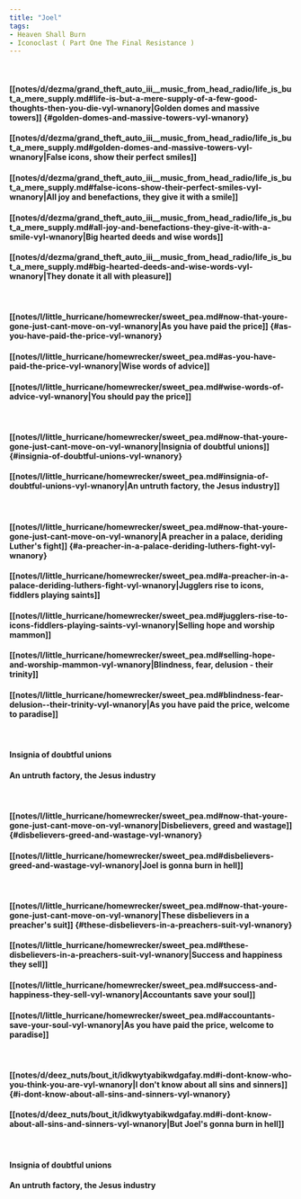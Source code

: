 ```yaml
---
title: "Joel"
tags:
- Heaven Shall Burn
- Iconoclast ( Part One The Final Resistance )
---
```

&nbsp;
#### [[notes/d/dezma/grand_theft_auto_iii__music_from_head_radio/life_is_but_a_mere_supply.md#life-is-but-a-mere-supply-of-a-few-good-thoughts-then-you-die-vyl-wnanory|Golden domes and massive towers]] {#golden-domes-and-massive-towers-vyl-wnanory}
#### [[notes/d/dezma/grand_theft_auto_iii__music_from_head_radio/life_is_but_a_mere_supply.md#golden-domes-and-massive-towers-vyl-wnanory|False icons, show their perfect smiles]]
#### [[notes/d/dezma/grand_theft_auto_iii__music_from_head_radio/life_is_but_a_mere_supply.md#false-icons-show-their-perfect-smiles-vyl-wnanory|All joy and benefactions, they give it with a smile]]
#### [[notes/d/dezma/grand_theft_auto_iii__music_from_head_radio/life_is_but_a_mere_supply.md#all-joy-and-benefactions-they-give-it-with-a-smile-vyl-wnanory|Big hearted deeds and wise words]]
#### [[notes/d/dezma/grand_theft_auto_iii__music_from_head_radio/life_is_but_a_mere_supply.md#big-hearted-deeds-and-wise-words-vyl-wnanory|They donate it all with pleasure]]
&nbsp;
#### [[notes/l/little_hurricane/homewrecker/sweet_pea.md#now-that-youre-gone-just-cant-move-on-vyl-wnanory|As you have paid the price]] {#as-you-have-paid-the-price-vyl-wnanory}
#### [[notes/l/little_hurricane/homewrecker/sweet_pea.md#as-you-have-paid-the-price-vyl-wnanory|Wise words of advice]]
#### [[notes/l/little_hurricane/homewrecker/sweet_pea.md#wise-words-of-advice-vyl-wnanory|You should pay the price]]
&nbsp;
#### [[notes/l/little_hurricane/homewrecker/sweet_pea.md#now-that-youre-gone-just-cant-move-on-vyl-wnanory|Insignia of doubtful unions]] {#insignia-of-doubtful-unions-vyl-wnanory}
#### [[notes/l/little_hurricane/homewrecker/sweet_pea.md#insignia-of-doubtful-unions-vyl-wnanory|An untruth factory, the Jesus industry]]
&nbsp;
#### [[notes/l/little_hurricane/homewrecker/sweet_pea.md#now-that-youre-gone-just-cant-move-on-vyl-wnanory|A preacher in a palace, deriding Luther's fight]] {#a-preacher-in-a-palace-deriding-luthers-fight-vyl-wnanory}
#### [[notes/l/little_hurricane/homewrecker/sweet_pea.md#a-preacher-in-a-palace-deriding-luthers-fight-vyl-wnanory|Jugglers rise to icons, fiddlers playing saints]]
#### [[notes/l/little_hurricane/homewrecker/sweet_pea.md#jugglers-rise-to-icons-fiddlers-playing-saints-vyl-wnanory|Selling hope and worship mammon]]
#### [[notes/l/little_hurricane/homewrecker/sweet_pea.md#selling-hope-and-worship-mammon-vyl-wnanory|Blindness, fear, delusion - their trinity]]
#### [[notes/l/little_hurricane/homewrecker/sweet_pea.md#blindness-fear-delusion--their-trinity-vyl-wnanory|As you have paid the price, welcome to paradise]]
&nbsp;
#### Insignia of doubtful unions
#### An untruth factory, the Jesus industry
&nbsp;
#### [[notes/l/little_hurricane/homewrecker/sweet_pea.md#now-that-youre-gone-just-cant-move-on-vyl-wnanory|Disbelievers, greed and wastage]] {#disbelievers-greed-and-wastage-vyl-wnanory}
#### [[notes/l/little_hurricane/homewrecker/sweet_pea.md#disbelievers-greed-and-wastage-vyl-wnanory|Joel is gonna burn in hell]]
&nbsp;
#### [[notes/l/little_hurricane/homewrecker/sweet_pea.md#now-that-youre-gone-just-cant-move-on-vyl-wnanory|These disbelievers in a preacher's suit]] {#these-disbelievers-in-a-preachers-suit-vyl-wnanory}
#### [[notes/l/little_hurricane/homewrecker/sweet_pea.md#these-disbelievers-in-a-preachers-suit-vyl-wnanory|Success and happiness they sell]]
#### [[notes/l/little_hurricane/homewrecker/sweet_pea.md#success-and-happiness-they-sell-vyl-wnanory|Accountants save your soul]]
#### [[notes/l/little_hurricane/homewrecker/sweet_pea.md#accountants-save-your-soul-vyl-wnanory|As you have paid the price, welcome to paradise]]
&nbsp;
#### [[notes/d/deez_nuts/bout_it/idkwytyabikwdgafay.md#i-dont-know-who-you-think-you-are-vyl-wnanory|I don't know about all sins and sinners]] {#i-dont-know-about-all-sins-and-sinners-vyl-wnanory}
#### [[notes/d/deez_nuts/bout_it/idkwytyabikwdgafay.md#i-dont-know-about-all-sins-and-sinners-vyl-wnanory|But Joel's gonna burn in hell]]
&nbsp;
#### Insignia of doubtful unions
#### An untruth factory, the Jesus industry
